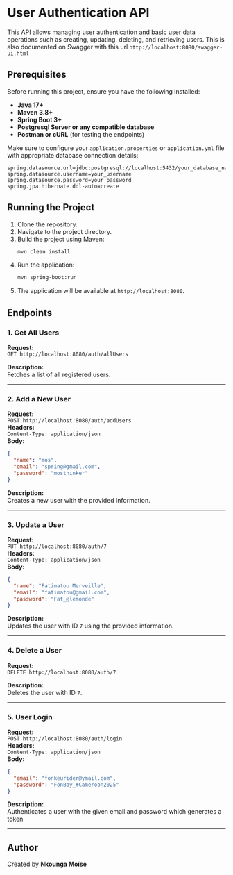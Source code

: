 # User Authentication API

This API allows managing user authentication and basic user data operations such as creating, updating, deleting, and retrieving users.
This  is also documented on Swagger with this url `http://localhost:8080/swagger-ui.html
`

## Prerequisites

Before running this project, ensure you have the following installed:

- **Java 17+**
- **Maven 3.8+**
- **Spring Boot 3+**
- **Postgresql Server or any compatible database**
- **Postman or cURL** (for testing the endpoints)

Make sure to configure your `application.properties` or `application.yml` file with appropriate database connection details:

```properties
spring.datasource.url=jdbc:postgresql://localhost:5432/your_database_name
spring.datasource.username=your_username
spring.datasource.password=your_password
spring.jpa.hibernate.ddl-auto=create
```

## Running the Project

1. Clone the repository.
2. Navigate to the project directory.
3. Build the project using Maven:
   ```bash
   mvn clean install
   ```
4. Run the application:
   ```bash
   mvn spring-boot:run
   ```
5. The application will be available at `http://localhost:8080`.

## Endpoints

### 1. Get All Users
**Request:**  
`GET http://localhost:8080/auth/allUsers`

**Description:**  
Fetches a list of all registered users.

---

### 2. Add a New User
**Request:**  
`POST http://localhost:8080/auth/addUsers`  
**Headers:**  
`Content-Type: application/json`  
**Body:**
```json
{
  "name": "mos",
  "email": "spring@gmail.com",
  "password": "mosthinker"
}
```

**Description:**  
Creates a new user with the provided information.

---

### 3. Update a User
**Request:**  
`PUT http://localhost:8080/auth/7`  
**Headers:**  
`Content-Type: application/json`  
**Body:**
```json
{
  "name": "Fatimatou Merveille",
  "email": "fatimatou@gmail.com",
  "password": "Fat_@lemonde"
}
```

**Description:**  
Updates the user with ID `7` using the provided information.

---

### 4. Delete a User
**Request:**  
`DELETE http://localhost:8080/auth/7`

**Description:**  
Deletes the user with ID `7`.

---

### 5. User Login
**Request:**  
`POST http://localhost:8080/auth/login`  
**Headers:**  
`Content-Type: application/json`  
**Body:**
```json
{
  "email": "fonkeurider@ymail.com",
  "password": "FonBoy_#Cameroon2025"
}
```

**Description:**  
Authenticates a user with the given email and password which generates a token

---

## Author

Created by **Nkounga Moïse**
